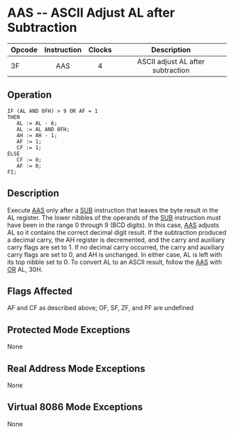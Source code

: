 # AAS -- ASCII Adjust AL after Subtraction

| Opcode | Instruction | Clocks | Description                       |
| ------ | :---------: | :----: | :-------------------------------: |
| 3F     | AAS         | 4      | ASCII adjust AL after subtraction |

## Operation

```
IF (AL AND 0FH) > 9 OR AF = 1
THEN
   AL := AL - 6;
   AL := AL AND 0FH;
   AH := AH - 1;
   AF := 1;
   CF := 1;
ELSE
   CF := 0;
   AF := 0;
FI;
```

## Description

Execute [AAS](AAS.md) only after a [SUB](SUB.md) instruction that leaves the byte result in the AL register. The lower nibbles of the operands of the [SUB](SUB.md) instruction must have been in the range 0 through 9 (BCD digits). In this case, [AAS](AAS.md) adjusts AL so it contains the correct decimal digit result. If the subtraction produced a decimal carry, the AH register is decremented, and the carry and auxiliary carry flags are set to 1. If no decimal carry occurred, the carry and auxiliary carry flags are set to 0, and AH is unchanged. In either case, AL is left with its top nibble set to 0. To convert AL to an ASCII result, follow the [AAS](AAS.md) with [OR](OR.md) AL, 30H.

## Flags Affected

AF and CF as described above; OF, SF, ZF, and PF are undefined

## Protected Mode Exceptions

None

## Real Address Mode Exceptions

None

## Virtual 8086 Mode Exceptions

None